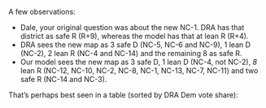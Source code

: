 A few observations:

- Dale, your original question was about the new NC-1. DRA has that district as safe R (R+9), whereas the model has that at lean R (R+4).
- DRA sees the new map as 3 safe D (NC-5, NC-6 and NC-9), 1 lean D (NC-2), 2 lean R (NC-4 and NC-14) and the remaining 8 as safe R.
- Our model sees the new map as 3 safe D, 1 lean D (NC-4, not NC-2), *8* lean R (NC-12, NC-10, NC-2, NC-8, NC-1, NC-13, NC-7, NC-11) and two safe R (NC-14 and NC-3).


That’s perhaps best seen in a table (sorted by DRA Dem vote share):
